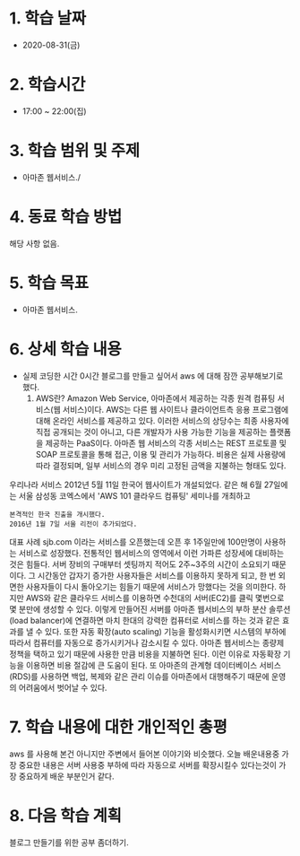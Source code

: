 # 1. 학습 날짜

* 2020-08-31(금)

# 2. 학습시간

* 17:00 ~ 22:00(집)

# 3. 학습 범위 및 주제

* 아마존 웹서비스./  
# 4. 동료 학습 방법

해당 사항 없음.

# 5. 학습 목표
 * 아마존 웹서비스. 

# 6. 상세 학습 내용
* 실제 코딩한 시간 0시간
   블로그를 만들고 싶어서 aws 에 대해 잠깐 공부해보기로 했다. 
   1. AWS란?
  Amazon Web Service, 아마존에서 제공하는 각종 원격 컴퓨팅 서비스(웹 서비스)이다.
  AWS는 다른 웹 사이트나 클라이언트측 응용 프로그램에 대해 온라인 서비스를 제공하고 있다. 
  이러한 서비스의 상당수는 최종 사용자에 직접 공개되는 것이 아니고,
  다른 개발자가 사용 가능한 기능을 제공하는 플랫폼을 제공하는 PaaS이다.
  아마존 웹 서비스의 각종 서비스는 REST 프로토콜 및 SOAP 프로토콜을 통해 접근, 이용 및 관리가 가능하다. 
  비용은 실제 사용량에 따라 결정되며, 일부 서비스의 경우 미리 고정된 금액을 지불하는 형태도 있다. 


우리나라 서비스
    2012년 5월 11일 한국어 웹사이트가 개설되었다.
    같은 해 6월 27일에는 서울 삼성동 코엑스에서 'AWS 101 클라우드 컴퓨팅' 세미나를 개최하고 

    본격적인 한국 진출을 개시했다.
    2016년 1월 7일 서울 리전이 추가되었다.
  대표 사례
     sjb.com 이라는 서비스를 오픈했는데 오픈 후 1주일만에 100만명이 사용하는 서비스로 성장했다. 
    전통적인 웹서비스의 영역에서 이런 가파른 성장세에 대비하는 것은 힘들다. 
    서버 장비의 구매부터 셋팅까지 적어도 2주~3주의 시간이 소요되기 때문이다. 
    그 시간동안 갑자기 증가한 사용자들은 서비스를 이용하지 못하게 되고, 한 번 외면한 사용자들이 
    다시 돌아오기는 힘들기 때문에 서비스가 망했다는 것을 의미한다. 하지만
    AWS와 같은 클라우드 서비스를 이용하면 수천대의 서버(EC2)를 클릭 몇번으로 몇 분만에 생성할 수 있다. 
    이렇게 만들어진 서버를 아마존 웹서비스의 부하 분산 솔루션(load balancer)에 연결하면 마치 한대의 
    강력한 컴퓨터로 서비스를 하는 것과 같은 효과를 낼 수 있다. 
    또한 자동 확장(auto scaling) 기능을 활성화시키면 시스템의 부하에 따라서 컴퓨터를 자동으로 증가시키거나 
    감소시킬 수 있다. 아마존 웹서비스는 종량제 정책을 택하고 있기 때문에 사용한 만큼 비용을 지불하면 된다. 
    이런 이유로 자동확장 기능을 이용하면 비용 절감에 큰 도움이 된다. 
    또 아마존의 관계형 데이터베이스 서비스(RDS)를 사용하면 백업, 복제와 같은 관리 이슈를 
    아마존에서 대행해주기 때문에 운영의 어려움에서 벗어날 수 있다. 

# 7. 학습 내용에 대한 개인적인 총평
 aws 를 사용해 본건 아니지만 주변에서 들어본 이야기와 비슷했다. 
 오늘 배운내용중 가장 중요한 내용은 서버 사용중 부하에 따라 자동으로 서버를 확장시킬수 있다는것이 가장 중요하게 배운 부분인거 같다. 

# 8. 다음 학습 계획
블로그 만들기를 위한 공부 좀더하기. 
